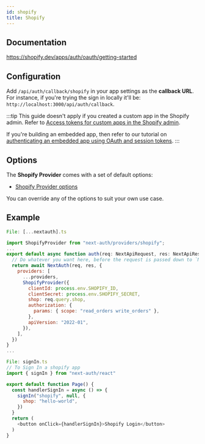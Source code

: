 ```yaml
---
id: shopify
title: Shopify
---
```


## Documentation

https://shopify.dev/apps/auth/oauth/getting-started

## Configuration

Add `/api/auth/callback/shopify` in your app settings as the **callback URL**. For instance, if you're trying the sign in locally it'll be: `http://localhost:3000/api/auth/callback`.

:::tip
This guide doesn't apply if you created a custom app in the Shopify admin. Refer to [Access tokens for custom apps in the Shopify admin](https://shopify.dev/apps/auth/admin-app-access-tokens).

If you're building an embedded app, then refer to our tutorial on [authenticating an embedded app using OAuth and session tokens](https://shopify.dev/apps/auth/oauth/session-tokens/getting-started).
:::

## Options

The **Shopify Provider** comes with a set of default options:

- [Shopify Provider options](https://github.com/nextauthjs/next-auth/blob/main/packages/next-auth/src/providers/shopify.js)

You can override any of the options to suit your own use case.

## Example

```js
File: [...nextauth].ts

import ShopifyProvider from "next-auth/providers/shopify";
...
export default async function auth(req: NextApiRequest, res: NextApiResponse) {
  // Do whatever you want here, before the request is passed down to `NextAuth`
  return await NextAuth(req, res, {
    providers: [
      ...providers,
      ShopifyProvider({
        clientId: process.env.SHOPIFY_ID,
        clientSecret: process.env.SHOPIFY_SECRET,
        shop: req.query.shop,
        authorization: {
          params: { scope: "read_orders write_orders" },
        },
        apiVersion: "2022-01",
      }),
    ],
  })
}
...

File: signIn.ts
// To Sign In a shopify app
import { signIn } from "next-auth/react"

export default function Page() {
  const handlerSignIn = async () => {
    signIn("shopify", null, {
      shop: "hello-world",
    })
  }
  return (
    <button onClick={handlerSignIn}>Shopify Login</button>
  )
}
```
